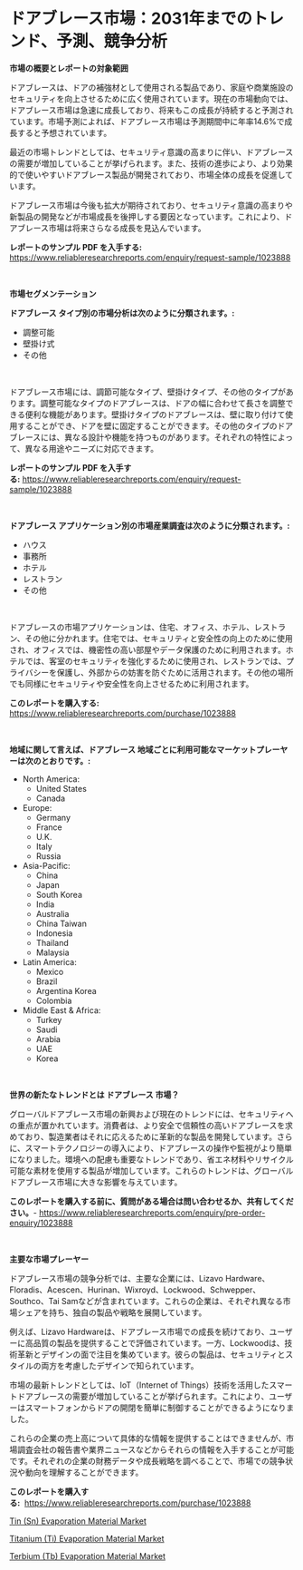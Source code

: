 <p><h1>ドアブレース市場：2031年までのトレンド、予測、競争分析</h1></p><p><strong>市場の概要とレポートの対象範囲</strong></p>
<p><p>ドアブレースは、ドアの補強材として使用される製品であり、家庭や商業施設のセキュリティを向上させるために広く使用されています。現在の市場動向では、ドアブレース市場は急速に成長しており、将来もこの成長が持続すると予測されています。市場予測によれば、ドアブレース市場は予測期間中に年率14.6%で成長すると予想されています。</p><p>最近の市場トレンドとしては、セキュリティ意識の高まりに伴い、ドアブレースの需要が増加していることが挙げられます。また、技術の進歩により、より効果的で使いやすいドアブレース製品が開発されており、市場全体の成長を促進しています。</p><p>ドアブレース市場は今後も拡大が期待されており、セキュリティ意識の高まりや新製品の開発などが市場成長を後押しする要因となっています。これにより、ドアブレース市場は将来さらなる成長を見込んでいます。</p></p>
<p><strong>レポートのサンプル PDF を入手する:</strong> <a href="https://www.reliableresearchreports.com/enquiry/request-sample/1023888">https://www.reliableresearchreports.com/enquiry/request-sample/1023888</a></p>
<p>&nbsp;</p>
<p><strong>市場セグメンテーション</strong></p>
<p><strong>ドアブレース タイプ別の市場分析は次のように分類されます。:</strong></p>
<p><ul><li>調整可能</li><li>壁掛け式</li><li>その他</li></ul></p>
<p>&nbsp;</p>
<p><p>ドアブレース市場には、調節可能なタイプ、壁掛けタイプ、その他のタイプがあります。調整可能なタイプのドアブレースは、ドアの幅に合わせて長さを調整できる便利な機能があります。壁掛けタイプのドアブレースは、壁に取り付けて使用することができ、ドアを壁に固定することができます。その他のタイプのドアブレースには、異なる設計や機能を持つものがあります。それぞれの特性によって、異なる用途やニーズに対応できます。</p></p>
<p><strong>レポートのサンプル PDF を入手する:</strong>&nbsp;<a href="https://www.reliableresearchreports.com/enquiry/request-sample/1023888">https://www.reliableresearchreports.com/enquiry/request-sample/1023888</a></p>
<p>&nbsp;</p>
<p><strong> ドアブレース アプリケーション別の市場産業調査は次のように分類されます。:</strong></p>
<p><ul><li>ハウス</li><li>事務所</li><li>ホテル</li><li>レストラン</li><li>その他</li></ul></p>
<p>&nbsp;</p>
<p><p>ドアブレースの市場アプリケーションは、住宅、オフィス、ホテル、レストラン、その他に分かれます。住宅では、セキュリティと安全性の向上のために使用され、オフィスでは、機密性の高い部屋やデータ保護のために利用されます。ホテルでは、客室のセキュリティを強化するために使用され、レストランでは、プライバシーを保護し、外部からの妨害を防ぐために活用されます。その他の場所でも同様にセキュリティや安全性を向上させるために利用されます。</p></p>
<p><strong>このレポートを購入する:</strong>&nbsp; <a href="https://www.reliableresearchreports.com/purchase/1023888">https://www.reliableresearchreports.com/purchase/1023888</a></p>
<p>&nbsp;</p>
<p><strong>地域に関して言えば、ドアブレース 地域ごとに利用可能なマーケットプレーヤーは次のとおりです。:</strong></p>
<p><ul>
    <li>
        North America:
        <ul>
            <li>United States</li>
            <li>Canada</li>
        </ul>
    </li>
    <li>
        Europe:
        <ul>
            <li>Germany</li>
            <li>France</li>
            <li>U.K.</li>
            <li>Italy</li>
            <li>Russia</li>
        </ul>
    </li>
    <li>
        Asia-Pacific:
        <ul>
            <li>China</li>
            <li>Japan</li>
            <li>South Korea</li>
            <li>India</li>
            <li>Australia</li>
            <li>China Taiwan</li>
            <li>Indonesia</li>
            <li>Thailand</li>
            <li>Malaysia</li>
        </ul>
    </li>
    <li>
        Latin America:
        <ul>
            <li>Mexico</li>
            <li>Brazil</li>
            <li>Argentina Korea</li>
            <li>Colombia</li>
        </ul>
    </li>
    <li>
        Middle East & Africa:
        <ul>
            <li>Turkey</li>
            <li>Saudi</li>
            <li>Arabia</li>
            <li>UAE</li>
            <li>Korea</li>
        </ul>
    </li>
    </ul></p>
<p>&nbsp;</p>
<p><strong>世界の新たなトレンドとは ドアブレース 市場？</strong></p>
<p><p>グローバルドアブレース市場の新興および現在のトレンドには、セキュリティへの重点が置かれています。消費者は、より安全で信頼性の高いドアブレースを求めており、製造業者はそれに応えるために革新的な製品を開発しています。さらに、スマートテクノロジーの導入により、ドアブレースの操作や監視がより簡単になりました。環境への配慮も重要なトレンドであり、省エネ材料やリサイクル可能な素材を使用する製品が増加しています。これらのトレンドは、グローバルドアブレース市場に大きな影響を与えています。</p></p>
<p><strong>このレポートを購入する前に、質問がある場合は問い合わせるか、共有してください。</strong>- <a href="https://www.reliableresearchreports.com/enquiry/pre-order-enquiry/1023888">https://www.reliableresearchreports.com/enquiry/pre-order-enquiry/1023888</a></p>
<p>&nbsp;</p>
<p><strong>主要な市場プレーヤー</strong></p>
<p><p>ドアブレース市場の競争分析では、主要な企業には、Lizavo Hardware、Floradis、Acescen、Hurinan、Wixroyd、Lockwood、Schwepper、Southco、Tai Samなどが含まれています。これらの企業は、それぞれ異なる市場シェアを持ち、独自の製品や戦略を展開しています。</p><p>例えば、Lizavo Hardwareは、ドアブレース市場での成長を続けており、ユーザーに高品質の製品を提供することで評価されています。一方、Lockwoodは、技術革新とデザインの面で注目を集めています。彼らの製品は、セキュリティとスタイルの両方を考慮したデザインで知られています。</p><p>市場の最新トレンドとしては、IoT（Internet of Things）技術を活用したスマートドアブレースの需要が増加していることが挙げられます。これにより、ユーザーはスマートフォンからドアの開閉を簡単に制御することができるようになりました。</p><p>これらの企業の売上高について具体的な情報を提供することはできませんが、市場調査会社の報告書や業界ニュースなどからそれらの情報を入手することが可能です。それぞれの企業の財務データや成長戦略を調べることで、市場での競争状況や動向を理解することができます。</p></p>
<p><strong>このレポートを購入する:</strong>&nbsp;&nbsp;<a href="https://www.reliableresearchreports.com/purchase/1023888">https://www.reliableresearchreports.com/purchase/1023888</a></p>
<p><p><a href="https://github.com/arionmp/Market-Research-Report-List-2/blob/main/tin-sn-evaporation-material-market.md">Tin (Sn) Evaporation Material Market</a></p><p><a href="https://github.com/pgtimber/Market-Research-Report-List-1/blob/main/titanium-ti-evaporation-material-market.md">Titanium (Ti) Evaporation Material Market</a></p><p><a href="https://github.com/markusgodoy/Market-Research-Report-List-2/blob/main/terbium-tb-evaporation-material-market.md">Terbium (Tb) Evaporation Material Market</a></p></p>
